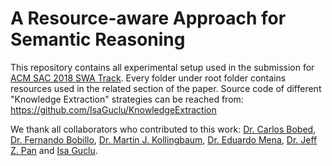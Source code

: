 # A Resource-aware Approach for Semantic Reasoning
This repository contains all experimental setup used in the submission for [ACM SAC 2018 SWA Track](http://cis.csi.cuny.edu/sac/swa2018/).
Every folder under root folder contains resources used in the related section of the paper.
Source code of different "Knowledge Extraction" strategies can be reached from:
https://github.com/IsaGuclu/KnowledgeExtraction

We thank all collaborators who contributed to this work:
[Dr. Carlos Bobed](http://webdiis.unizar.es/people/cbobed/), [Dr. Fernando Bobillo](http://webdiis.unizar.es/~fbobillo/), [Dr. Martin J. Kollingbaum](http://www.abdn.ac.uk/ncs/people/profiles/m.j.kollingbaum),  [Dr. Eduardo Mena](http://webdiis.unizar.es/~mena/), [Dr. Jeff Z. Pan](http://homepages.abdn.ac.uk/jeff.z.pan/pages/) and [Isa Guclu](http://pure.abdn.ac.uk:8080/portal/en/persons/isa-guclu(ee991178-0a58-43a7-8b8d-bd5f50f24083).html).
